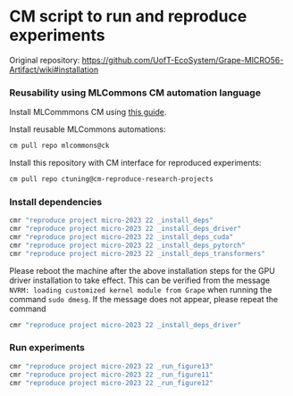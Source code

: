 # CM script to run and reproduce experiments

Original repository: https://github.com/UofT-EcoSystem/Grape-MICRO56-Artifact/wiki#installation

### Reusability using MLCommons CM automation language

Install MLCommmons CM using [this guide](https://github.com/mlcommons/ck/blob/master/docs/installation.md).

Install reusable MLCommons automations: 

```bash
cm pull repo mlcommons@ck
```

Install this repository with CM interface for reproduced experiments:
```bash
cm pull repo ctuning@cm-reproduce-research-projects
```

### Install dependencies

```bash
cmr "reproduce project micro-2023 22 _install_deps"
cmr "reproduce project micro-2023 22 _install_deps_driver"
cmr "reproduce project micro-2023 22 _install_deps_cuda"
cmr "reproduce project micro-2023 22 _install_deps_pytorch"
cmr "reproduce project micro-2023 22 _install_deps_transformers"
```

Please reboot the machine after the above installation steps for the GPU driver installation to take effect. This can be verified from the message `NVRM: loading customized kernel module from Grape` when running the command `sudo dmesg`. If the message does not appear, please repeat the command

```bash
cmr "reproduce project micro-2023 22 _install_deps_driver"
```

### Run experiments

```bash
cmr "reproduce project micro-2023 22 _run_figure13"
cmr "reproduce project micro-2023 22 _run_figure11"
cmr "reproduce project micro-2023 22 _run_figure12"
```
